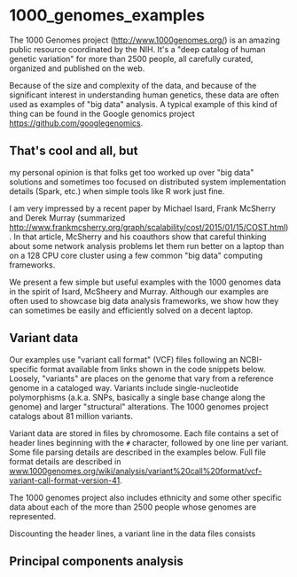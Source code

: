 # 1000_genomes_examples

The 1000 Genomes project (http://www.1000genomes.org/) is an amazing public
resource coordinated by the NIH. It's a "deep catalog of human genetic
variation" for more than 2500 people, all carefully curated, organized and
published on the web.

Because of the size and complexity of the data, and because of the significant
interest in understanding human genetics, these data are often used as examples
of "big data" analysis. A typical example of this kind of thing can be found
in the Google genomics project https://github.com/googlegenomics.

## That's cool and all, but

my personal opinion is that folks get too worked up over "big data" solutions
and sometimes too focused on distributed system implementation details (Spark,
etc.) when simple tools like R work just fine.

I am very impressed by a recent paper by Michael Isard, Frank McSherry and
Derek Murray (summarized 
http://www.frankmcsherry.org/graph/scalability/cost/2015/01/15/COST.html).  In
that article, McSherry and his coauthors show that careful thinking about some
network analysis problems let them run better on a laptop than on a 128 CPU
core cluster using a few common "big data" computing frameworks.

We present a few simple but useful examples with the 1000 genomes data in the
spirit of Isard, McSheery and Murray. Although our examples are often used to
showcase big data analysis frameworks, we show how they can sometimes be easily
and efficiently solved on a decent laptop.

## Variant data

Our examples use "variant call format" (VCF) files following an NCBI-specific
format available from links shown in the code snippets below. Loosely,
"variants" are places on the genome that vary from a reference genome in a
cataloged way. Variants include single-nucleotide polymorphisms (a.k.a. SNPs,
basically a single base change along the genome) and larger "structural"
alterations. The 1000 genomes project catalogs about 81 million variants.

Variant data are stored in files by chromosome. Each file contains a set of
header lines beginning with the `#` character, followed by one line per
variant.  Some file parsing details are described in the examples below.
Full file format details are described in
www.1000genomes.org/wiki/analysis/variant%20call%20format/vcf-variant-call-format-version-41.

The 1000 genomes project also includes ethnicity and some other specific data
about each of the more than 2500 people whose genomes are represented.


Discounting the header lines, a variant line in the data files consists


## Principal components analysis


